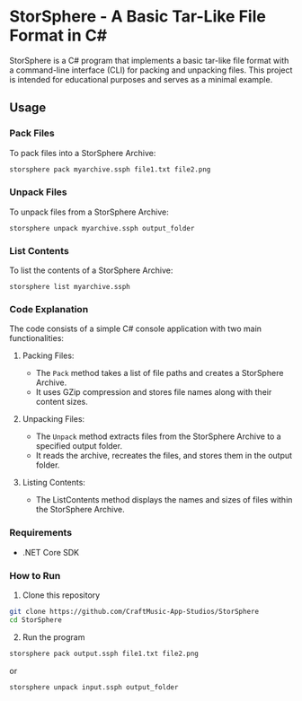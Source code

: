 ﻿# StorSphere - A Basic Tar-Like File Format in C#

StorSphere is a C# program that implements a basic tar-like file format with a command-line interface (CLI) for packing and unpacking files. This project is intended for educational purposes and serves as a minimal example.

## Usage

### Pack Files

To pack files into a StorSphere Archive:

```bash
storsphere pack myarchive.ssph file1.txt file2.png
```

### Unpack Files

To unpack files from a StorSphere Archive:

```
storsphere unpack myarchive.ssph output_folder
```

### List Contents

To list the contents of a StorSphere Archive:

```
storsphere list myarchive.ssph
```

### Code Explanation

The code consists of a simple C# console application with two main functionalities:

1. Packing Files:

    - The `Pack` method takes a list of file paths and creates a StorSphere Archive.
    - It uses GZip compression and stores file names along with their content sizes.

2. Unpacking Files:

    - The `Unpack` method extracts files from the StorSphere Archive to a specified output folder.
    - It reads the archive, recreates the files, and stores them in the output folder.

3. Listing Contents:

    - The ListContents method displays the names and sizes of files within the StorSphere Archive.

### Requirements

- .NET Core SDK

### How to Run

1. Clone this repository
```bash
git clone https://github.com/CraftMusic-App-Studios/StorSphere
cd StorSphere
```
2. Run the program
```bash
storsphere pack output.ssph file1.txt file2.png
```
or 
```bash
storsphere unpack input.ssph output_folder
```